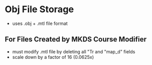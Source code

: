 # Obj File Storage
- uses .obj + .mtl file format

## For Files Created by MKDS Course Modifier
- must modify .mtl file by deleting all "Tr and "map_d" fields
- scale down by a factor of 16 (0.0625x)